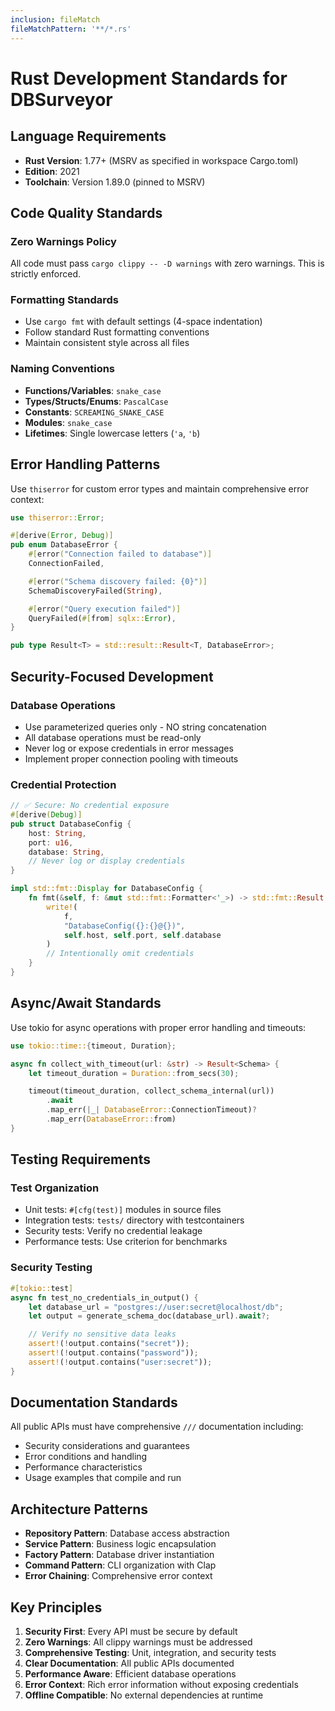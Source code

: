 ```yaml
---
inclusion: fileMatch
fileMatchPattern: '**/*.rs'
---
```


# Rust Development Standards for DBSurveyor

## Language Requirements

- **Rust Version**: 1.77+ (MSRV as specified in workspace Cargo.toml)
- **Edition**: 2021
- **Toolchain**: Version 1.89.0 (pinned to MSRV)

## Code Quality Standards

### Zero Warnings Policy

All code must pass `cargo clippy -- -D warnings` with zero warnings. This is strictly enforced.

### Formatting Standards

- Use `cargo fmt` with default settings (4-space indentation)
- Follow standard Rust formatting conventions
- Maintain consistent style across all files

### Naming Conventions

- **Functions/Variables**: `snake_case`
- **Types/Structs/Enums**: `PascalCase`
- **Constants**: `SCREAMING_SNAKE_CASE`
- **Modules**: `snake_case`
- **Lifetimes**: Single lowercase letters (`'a`, `'b`)

## Error Handling Patterns

Use `thiserror` for custom error types and maintain comprehensive error context:

```rust
use thiserror::Error;

#[derive(Error, Debug)]
pub enum DatabaseError {
    #[error("Connection failed to database")]
    ConnectionFailed,

    #[error("Schema discovery failed: {0}")]
    SchemaDiscoveryFailed(String),

    #[error("Query execution failed")]
    QueryFailed(#[from] sqlx::Error),
}

pub type Result<T> = std::result::Result<T, DatabaseError>;
```

## Security-Focused Development

### Database Operations

- Use parameterized queries only - NO string concatenation
- All database operations must be read-only
- Never log or expose credentials in error messages
- Implement proper connection pooling with timeouts

### Credential Protection

```rust
// ✅ Secure: No credential exposure
#[derive(Debug)]
pub struct DatabaseConfig {
    host: String,
    port: u16,
    database: String,
    // Never log or display credentials
}

impl std::fmt::Display for DatabaseConfig {
    fn fmt(&self, f: &mut std::fmt::Formatter<'_>) -> std::fmt::Result {
        write!(
            f,
            "DatabaseConfig({}:{}@{})",
            self.host, self.port, self.database
        )
        // Intentionally omit credentials
    }
}
```

## Async/Await Standards

Use tokio for async operations with proper error handling and timeouts:

```rust
use tokio::time::{timeout, Duration};

async fn collect_with_timeout(url: &str) -> Result<Schema> {
    let timeout_duration = Duration::from_secs(30);

    timeout(timeout_duration, collect_schema_internal(url))
        .await
        .map_err(|_| DatabaseError::ConnectionTimeout)?
        .map_err(DatabaseError::from)
}
```

## Testing Requirements

### Test Organization

- Unit tests: `#[cfg(test)]` modules in source files
- Integration tests: `tests/` directory with testcontainers
- Security tests: Verify no credential leakage
- Performance tests: Use criterion for benchmarks

### Security Testing

```rust
#[tokio::test]
async fn test_no_credentials_in_output() {
    let database_url = "postgres://user:secret@localhost/db";
    let output = generate_schema_doc(database_url).await?;

    // Verify no sensitive data leaks
    assert!(!output.contains("secret"));
    assert!(!output.contains("password"));
    assert!(!output.contains("user:secret"));
}
```

## Documentation Standards

All public APIs must have comprehensive `///` documentation including:

- Security considerations and guarantees
- Error conditions and handling
- Performance characteristics
- Usage examples that compile and run

## Architecture Patterns

- **Repository Pattern**: Database access abstraction
- **Service Pattern**: Business logic encapsulation
- **Factory Pattern**: Database driver instantiation
- **Command Pattern**: CLI organization with Clap
- **Error Chaining**: Comprehensive error context

## Key Principles

1. **Security First**: Every API must be secure by default
2. **Zero Warnings**: All clippy warnings must be addressed
3. **Comprehensive Testing**: Unit, integration, and security tests
4. **Clear Documentation**: All public APIs documented
5. **Performance Aware**: Efficient database operations
6. **Error Context**: Rich error information without exposing credentials
7. **Offline Compatible**: No external dependencies at runtime
